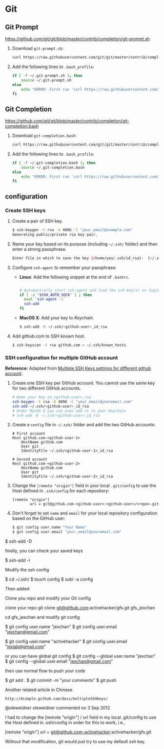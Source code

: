 # Git

## Git Prompt

https://github.com/git/git/blob/master/contrib/completion/git-prompt.sh

1. Download `git-prompt.sh`:

    ```sh
    curl https://raw.githubusercontent.com/git/git/master/contrib/completion/git-prompt.sh -o ~/.git-prompt.sh
    ```
2. Add the following lines to `.bash_profile`:

    ```sh
    if [ -f ~/.git-prompt.sh ]; then
        source ~/.git-prompt.sh
    else
        echo "ERROR: First run 'curl https://raw.githubusercontent.com/git/git/master/contrib/completion/git-prompt.sh -o ~/.git-prompt.sh'"
    fi
    ```

## Git Completion

https://github.com/git/git/blob/master/contrib/completion/git-completion.bash

1. Download `git-completion.bash`:

    ```sh
    curl https://raw.githubusercontent.com/git/git/master/contrib/completion/git-completion.bash -o ~/.git-completion.bash
    ```
2. Add the following lines to `.bash_profile`:

    ```sh
    if [ -f ~/.git-completion.bash ]; then
        source ~/.git-completion.bash
    else
        echo "ERROR: First run 'curl https://raw.githubusercontent.com/git/git/master/contrib/completion/git-completion.bash -o ~/.git-completion.bash'"
    fi
    ```

## configuration

### Create SSH keys

1. Create a pair of SSH key.

    ```sh
    $ ssh-keygen -t rsa -b 4096 -C "your_email@example.com"
    Generating public/private rsa key pair.
    ```
2. Name your key based on its purpose (including `~/.ssh/` folder) and then enter a strong passphrase.

    ```sh
    Enter file in which to save the key (/home/you/.ssh/id_rsa):  [~/.ssh/<github-user>_id_rsa]
    ```

4. Configure `ssh-agent` to remember your passphrase:
    - **Linux**: Add the following snippet at the end of `.bashrc`.

        ```sh

        # Automatically start ssh-agent and load the ssh-key(s) on login:
        if [ -z "$SSH_AUTH_SOCK" ] ; then
          eval `ssh-agent -s`
          ssh-add
        fi
        ```
    - **MacOS X**: Add your key to _Keychain_.

        ```sh
        $ ssh-add -K ~/.ssh/<github-user>_id_rsa
        ```
5. Add github.com to SSH known host.

    ```sh
    $ ssh-keyscan -t rsa github.com > ~/.ssh/known_hosts
    ```

### SSH configuration for multiple GitHub account

**Reference:** Adapted from [Multiple SSH Keys settings for different github account](https://gist.github.com/jexchan/2351996).

1. Create one SSH key per GitHub account. You cannot use the same key for two different GitHub accounts.

    ```sh
    # Name your key id_<github-user>_rsa
    ssh-keygen -t rsa -b 4096 -C "your_email@youremail.com"
    ssh-add ~/.ssh/<github-user>_id_rsa
    # Under MacOS X you can even add it to your Keychain
    # ssh-add -K ~/.ssh/<github-user>_id_rsa
    ```
1. Create a `config` file in `~/.ssh/` folder and add the two GitHub accounts:

    ```
    # First account
    Host github.com-<github-user-1>
        HostName github.com
        User git
        IdentityFile ~/.ssh/<github-user-1>_id_rsa

    # Second account
    Host github.com-<github-user-2>
        HostName github.com
        User git
        IdentityFile ~/.ssh/<github-user-2>_id_rsa
    ```

1. Change the `[remote "origin"]` field in your local `.git/config` to use the Host defined in `.ssh/config` for each repository:

    ```
    [remote "origin"]
            url = git@github.com-<github-user>:<github-user>/<repo>.git
    ```

1. Don't forget to set `name` and `email` for your local repository configuration based on the GitHub user:

    ```sh
    $ git config user.name "Your Name"
    $ git config user.email "your_email@youremail.com"
    ```

$ ssh-add -D

finally, you can check your saved keys

$ ssh-add -l

Modify the ssh config

$ cd ~/.ssh/
$ touch config
$ subl -a config

Then added


Clone you repo and modify your Git config

clone your repo git clone git@github.com:activehacker/gfs.git gfs_jexchan

cd gfs_jexchan and modify git config

$ git config user.name "jexchan"
$ git config user.email "jexchan@gmail.com"

$ git config user.name "activehacker"
$ git config user.email "jexlab@gmail.com"

or you can have global git config $ git config --global user.name "jexchan" $ git config --global user.email "jexchan@gmail.com"

then use normal flow to push your code

$ git add .
$ git commit -m "your comments"
$ git push

Another related article in Chinese

    http://4simple.github.com/docs/multipleSSHkeys/

@oleweidner
oleweidner commented on 3 Sep 2012

I had to change the [remote "origin"] / url field in my local .git/config to use the Host defined in .ssh/config in order for this to work, i.e.,

[remote "origin"]
        url = git@github.com-activehacker:activehacker/gfs.git

Without that modification, git would just try to use my default ssh key.
